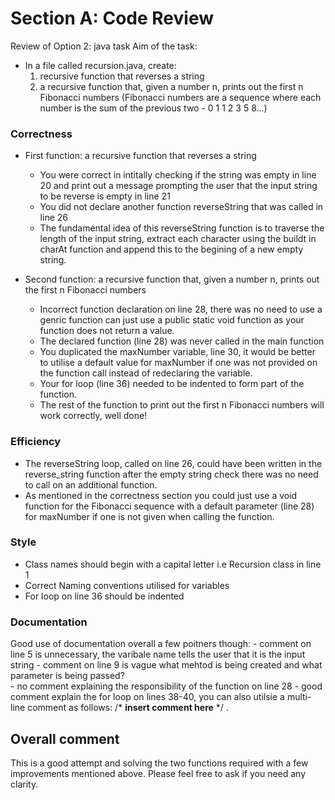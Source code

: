 # Section A: Code Review
Review of Option 2: java task 
Aim of the task: 
- In a file called recursion.java, create:
    1. recursive function that reverses a string
    2. a recursive function that, given a number n, prints out the first n Fibonacci numbers (Fibonacci numbers are a sequence where each number is the sum of the previous two - 0 1 1 2 3 5 8...)

### Correctness
- First function: a recursive function that reverses a string
    - You were correct in intitally checking if the string was empty in line 20 and print out a message prompting the user that the input string to be reverse is empty in line 21
    - You did not declare another function reverseString that was called in line 26
    - The fundamental idea of this reverseString function is to traverse the length of the input string, extract each character using the buildt in charAt function and append this to the  begining of a new empty string.

- Second function: a recursive function that, given a number n, prints out the first n Fibonacci numbers 
    - Incorrect function declaration on line 28, there was no need to use a genric function can just use a public static void function as your function does not return a value. 
    - The declared function (line 28) was never called in the main function
    - You duplicated the maxNumber variable, line 30, it would be better to utilise a default value for maxNumber if one was not provided on the function call instead of redeclaring the variable. 
    - Your for loop (line 36) needed to be indented to form part of the function. 
    - The rest of the function to print out the first n Fibonacci numbers will work correctly, well done!

### Efficiency
- The reverseString loop, called on line 26, could have been written in the reverse_string function after the empty string check there was no need to call on an additional function. 
- As mentioned in the correctness section you could just use a void function for the Fibonacci sequence with a default parameter (line 28) for maxNumber if one is not given when calling the function.  

### Style
- Class names should begin with a capital letter i.e Recursion class in line 1 
- Correct Naming conventions utilised for variables 
- For loop on line 36 should be indented

### Documentation
Good use of documentation overall a  few poitners though:
    - comment on line 5 is unnecessary, the varibale name tells the user that it is the input string
    - comment on line 9 is vague what mehtod is being created and what parameter is being passed?  
    - no comment explaining the responsibility of the function on line 28
    - good comment explain the for loop on lines 38-40, you can also utilsie a multi-line comment as follows: /* **insert comment here** */ . 

## Overall comment
This is a good attempt and solving the two functions required with a few improvements mentioned above. Please feel free to ask if you need any clarity. 